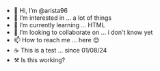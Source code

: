 - 👋 Hi, I’m @arista96
- 👀 I’m interested in ... a lot of things
- 🌱 I’m currently learning ... HTML
- 💞️ I’m looking to collaborate on ... i don't know yet
- 📫 How to reach me ... here 😊
- ☕ This is a test ... since 01/08/24
- ⚒️ Is this working?

<!---
arista96/arista96 is a ✨ special ✨ repository because its `README.md` (this file) appears on your GitHub profile.
You can click the Preview link to take a look at your changes.
--->

